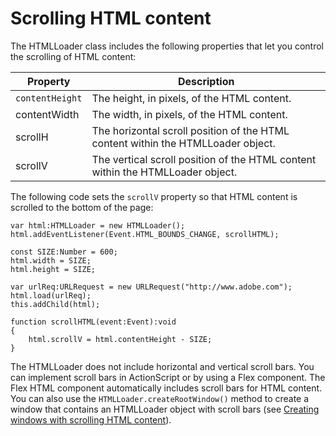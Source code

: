 # Scrolling HTML content

The HTMLLoader class includes the following properties that let you control the
scrolling of HTML content:

| Property        | Description                                                                      |
| --------------- | -------------------------------------------------------------------------------- |
| `contentHeight` | The height, in pixels, of the HTML content.                                      |
| contentWidth    | The width, in pixels, of the HTML content.                                       |
| scrollH         | The horizontal scroll position of the HTML content within the HTMLLoader object. |
| scrollV         | The vertical scroll position of the HTML content within the HTMLLoader object.   |

The following code sets the `scrollV` property so that HTML content is scrolled
to the bottom of the page:

    var html:HTMLLoader = new HTMLLoader();
    html.addEventListener(Event.HTML_BOUNDS_CHANGE, scrollHTML);

    const SIZE:Number = 600;
    html.width = SIZE;
    html.height = SIZE;

    var urlReq:URLRequest = new URLRequest("http://www.adobe.com");
    html.load(urlReq);
    this.addChild(html);

    function scrollHTML(event:Event):void
    {
    	html.scrollV = html.contentHeight - SIZE;
    }

The HTMLLoader does not include horizontal and vertical scroll bars. You can
implement scroll bars in ActionScript or by using a Flex component. The Flex
HTML component automatically includes scroll bars for HTML content. You can also
use the `HTMLLoader.createRootWindow()` method to create a window that contains
an HTMLLoader object with scroll bars (see
[Creating windows with scrolling HTML content](WS5b3ccc516d4fbf351e63e3d118666ade46-7e63.html)).
